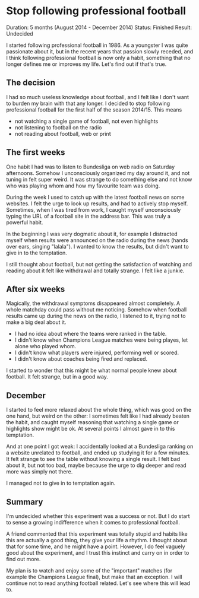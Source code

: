 # Stop following professional football

Duration: 5 months (August 2014 - December 2014)
Status: Finished
Result: Undecided

I started following professional football in 1986. As a youngster I was quite passionate about it, but in the recent years that passion slowly receded, and I think following professional football is now only a habit, something that no longer defines me or improves my life. Let's find out if that's true.

## The decision ##

I had so much useless knowledge about football, and I felt like I don't want to burden my brain with that any longer. I decided to stop following professional football for the first half of the season 2014/15. This means

 - not watching a single game of football, not even highlights
 - not listening to football on the radio
 - not reading about football, web or print

## The first weeks ##

One habit I had was to listen to Bundesliga on web radio on Saturday afternoons. Somehow I unconsciously organized my day around it, and not tuning in felt super weird. It was strange to do something else and not know who was playing whom and how my favourite team was doing. 

During the week I used to catch up with the latest football news on some websites. I felt the urge to look up results, and had to actively stop myself. Sometimes, when I was tired from work, I caught myself unconsciously typing the URL of a football site in the address bar. This was truly a powerful habit.

In the beginning I was very dogmatic about it, for example I distracted myself when results were announced on the radio during the news (hands over ears, singing "lalala"). I wanted to know the results, but didn't want to give in to the temptation. 

I still thought about football, but not getting the satisfaction of watching and reading about it felt like withdrawal and totally strange. I felt like a junkie.

## After six weeks ##

Magically, the withdrawal symptoms disappeared almost completely. A whole matchday could pass without me noticing. Somehow when football results came up during the news on the radio, I listened to it, trying not to make a big deal about it. 

 - I had no idea about where the teams were ranked in the table. 
 - I didn't know when Champions League matches were being playes, let alone who played whom. 
 - I didn't know what players were injured, performing well or scored. 
 - I didn't know about coaches being fired and replaced.

I started to wonder that this might be what normal people knew about football. It felt strange, but in a good way.

## December ##

I started to feel more relaxed about the whole thing, which was good on the one hand, but weird on the other: I sometimes felt like I had already beaten the habit, and caught myself reasoning that watching a single game or highlights show might be ok. At several points I almost gave in to this temptation. 

And at one point I got weak: I accidentally looked at a Bundesliga ranking on a website unrelated to football, and ended up studying it for a few minutes. It felt strange to see the table without knowing a single result. I felt bad about it, but not too bad, maybe because the urge to dig deeper and read more was simply not there. 

I managed not to give in to temptation again.

## Summary ##

I'm undecided whether this experiment was a success or not. But I do start to sense a growing indifference when it comes to professional football. 

A friend commented that this experiment was totally stupid and habits like this are actually a good thing, they give your life a rhythm. I thought about that for some time, and he might have a point. However, I do feel vaguely good about the experiment, and I trust this instinct and carry on in order to find out more. 

My plan is to watch and enjoy some of the "important" matches (for example the Champions League final), but make that an exception. I will continue not to read anything football related. Let's see where this will lead to.
